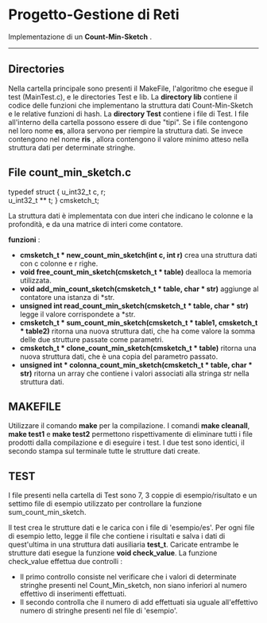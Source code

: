 # Progetto-Gestione di Reti
Implementazione di un **Count-Min-Sketch** .
***
## Directories
Nella cartella principale sono presenti il MakeFile, l'algoritmo che esegue il test (MainTest.c), e le directories Test e lib.
La **directory lib** contiene il codice delle funzioni che
implementano la struttura dati Count-Min-Sketch e le relative funzioni di hash.
La **directory Test** contiene i file di Test. I file all'interno della cartella possono essere di due "tipi". Se i file contengono nel loro
nome **es**, allora servono per riempire la struttura dati. Se invece contengono nel nome **ris** , allora contengono il valore minimo
atteso nella struttura dati per determinate stringhe.

## File count_min_sketch.c 
  
  typedef struct {
     u_int32_t c, r;     
            u_int32_t ** t;
  } cmsketch_t;
  
  La struttura dati è implementata con due interi che indicano le colonne e la profondità, e da 
  una matrice di interi come contatore.
  
  **funzioni** :
   * **cmsketch_t * new_count_min_sketch(int c, int r)** crea una struttura dati con c colonne e r righe.
   *  **void free_count_min_sketch(cmsketch_t * table)** dealloca la memoria utilizzata.
   *  **void add_min_count_sketch(cmsketch_t * table, char * str)** aggiunge al contatore una istanza di *str.
   *  **unsigned int read_count_min_sketch(cmsketch_t * table, char * str)** legge il valore corrispondete a *str.
   *  **cmsketch_t * sum_count_min_sketch(cmsketch_t * table1, cmsketch_t * table2)** ritorna una nuova struttura dati, che ha come valore la somma delle due strutture passate come parametri.
   *  **cmsketch_t * clone_count_min_sketch(cmsketch_t * table)** ritorna una nuova struttura dati, che è una copia del parametro passato.
   *  **unsigned int * colonna_count_min_sketch(cmsketch_t * table, char * str)** ritorna un array che contiene i valori associati alla stringa str nella struttura dati.
   
## MAKEFILE
 Utilizzare il comando **make** per la compilazione.
 I comandi **make cleanall**,  **make test1** e **make test2** permettono rispettivamente di eliminare tutti i file prodotti dalla compilazione e di eseguire i test. I due test sono identici, il secondo stampa sul terminale tutte le strutture dati create.
 
## TEST
 
 I file presenti nella cartella di Test sono 7, 3 coppie di esempio/risultato e un settimo file di esempio utilizzato per controllare la funzione sum_count_min_sketch.
 
 Il test crea le strutture dati e le carica con i file di 'esempio/es'. Per ogni file di esempio letto, legge il file che contiene i risultati e salva i dati di quest'ultima in una struttura dati ausiliaria **test_t**. Caricate entrambe le strutture dati esegue la funzione **void check_value**. La funzione check_value effettua due controlli :
  * Il primo controllo consiste nel verificare che i valori di determinate stringhe presenti nel Count_Min_sketch, non siano inferiori al numero effettivo di inserimenti effettuati.
  * Il secondo controlla che il numero di add effettuati sia uguale all'effettivo numero di stringhe presenti nel file di 'esempio'.


 
  
  
  

